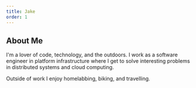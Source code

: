 ```yaml
---
title: Jake
order: 1
---
```


## About Me

I'm a lover of code, technology, and the outdoors. I work as a software engineer in platform infrastructure where I get to solve interesting problems in distributed systems and cloud computing. 

Outside of work I enjoy homelabbing, biking, and travelling.